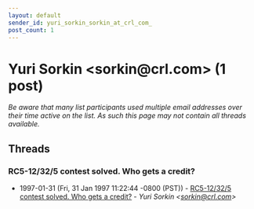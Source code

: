 ```yaml
---
layout: default
sender_id: yuri_sorkin_sorkin_at_crl_com_
post_count: 1
---
```


# Yuri Sorkin <sorkin<span>@</span>crl.com> (1 post)

_Be aware that many list participants used multiple email addresses over their time active on the list. As such this page may not contain all threads available._

## Threads

### RC5-12/32/5 contest solved. Who gets a credit?
+ 1997-01-31 (Fri, 31 Jan 1997 11:22:44 -0800 (PST)) - [RC5-12/32/5 contest solved. Who gets a credit?](/archive/1997/01/32ce2ac3e77b9e262690e2a1ee1feb07df4a6f917c1293496149c485dbdbb34f) - _Yuri Sorkin \<sorkin@crl.com\>_

